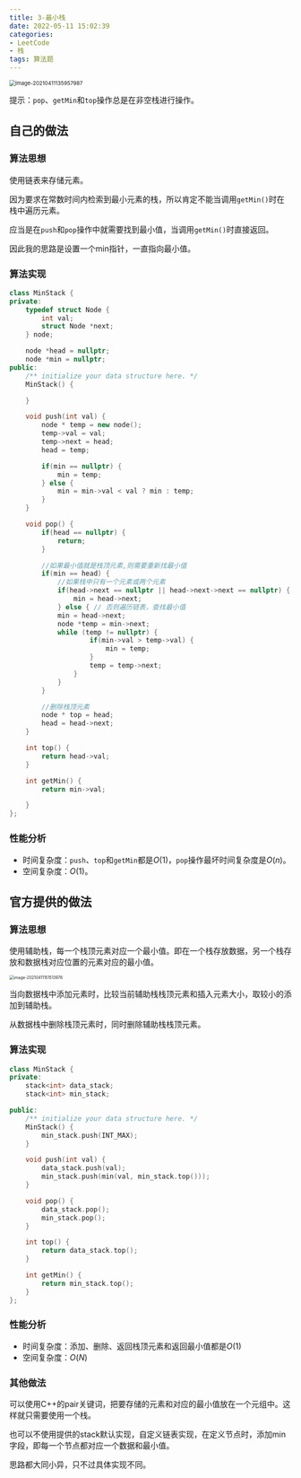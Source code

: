 ```yaml
---
title: 3-最小栈
date: 2022-05-11 15:02:39
categories: 
- LeetCode
- 栈
tags: 算法题
---
```




<img src="https://crayon-1302863897.cos.ap-beijing.myqcloud.com/image/image-20210411135957987.png" alt="image-20210411135957987" style="zoom:67%;" />

提示：`pop`、`getMin`和`top`操作总是在非空栈进行操作。



## 自己的做法

### 算法思想

使用链表来存储元素。

因为要求在常数时间内检索到最小元素的栈，所以肯定不能当调用`getMin()`时在栈中遍历元素。

应当是在`push`和`pop`操作中就需要找到最小值，当调用`getMin()`时直接返回。

因此我的思路是设置一个min指针，一直指向最小值。



### 算法实现

```c++
class MinStack {
private:
    typedef struct Node {
        int val;
        struct Node *next;
    } node;

    node *head = nullptr;
    node *min = nullptr;
public:
    /** initialize your data structure here. */
    MinStack() {

    }

    void push(int val) {
        node * temp = new node();
        temp->val = val;
        temp->next = head;
        head = temp;

        if(min == nullptr) {
            min = temp;
        } else {
            min = min->val < val ? min : temp;
        }
    }

    void pop() {
        if(head == nullptr) {
            return;
        }

        //如果最小值就是栈顶元素,则需要重新找最小值
        if(min == head) {
            //如果栈中只有一个元素或两个元素
            if(head->next == nullptr || head->next->next == nullptr) {
                min = head->next;
            } else { // 否则遍历链表，查找最小值
            min = head->next;
            node *temp = min->next;
            while (temp != nullptr) {
                    if(min->val > temp->val) {
                        min = temp;
                    }
                    temp = temp->next;
                }
            }
        }

        //删除栈顶元素
        node * top = head;
        head = head->next;
    }

    int top() {
        return head->val;
    }

    int getMin() {
        return min->val;

    }
};
```



### 性能分析

- 时间复杂度：`push`、`top`和`getMin`都是$O(1)$，`pop`操作最坏时间复杂度是$O(n)$。
- 空间复杂度：$O(1)$。





## 官方提供的做法

### 算法思想

使用辅助栈，每一个栈顶元素对应一个最小值。即在一个栈存放数据，另一个栈存放和数据栈对应位置的元素对应的最小值。

<img src="https://crayon-1302863897.cos.ap-beijing.myqcloud.com/image/image-20210411151513976.png" alt="image-20210411151513976" style="zoom:50%;" />

当向数据栈中添加元素时，比较当前辅助栈栈顶元素和插入元素大小，取较小的添加到辅助栈。

从数据栈中删除栈顶元素时，同时删除辅助栈栈顶元素。



### 算法实现

```c++
class MinStack {
private:
    stack<int> data_stack;
    stack<int> min_stack;

public:
    /** initialize your data structure here. */
    MinStack() {
        min_stack.push(INT_MAX);
    }

    void push(int val) {
        data_stack.push(val);
        min_stack.push(min(val, min_stack.top()));
    }

    void pop() {
        data_stack.pop();
        min_stack.pop();
    }

    int top() {
        return data_stack.top();
    }

    int getMin() {
        return min_stack.top();
    }
};
```



### 性能分析

- 时间复杂度：添加、删除、返回栈顶元素和返回最小值都是$O(1)$
- 空间复杂度：$O(N)$



### 其他做法

可以使用C++的pair关键词，把要存储的元素和对应的最小值放在一个元组中。这样就只需要使用一个栈。

也可以不使用提供的stack默认实现，自定义链表实现，在定义节点时，添加min字段，即每一个节点都对应一个数据和最小值。

思路都大同小异，只不过具体实现不同。



